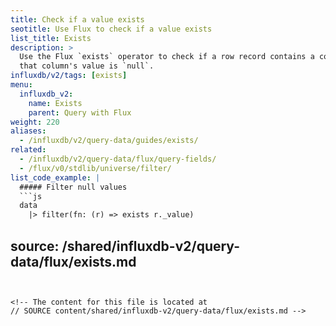 ```yaml
---
title: Check if a value exists
seotitle: Use Flux to check if a value exists
list_title: Exists
description: >
  Use the Flux `exists` operator to check if a row record contains a column or if
  that column's value is `null`.
influxdb/v2/tags: [exists]
menu:
  influxdb_v2:
    name: Exists
    parent: Query with Flux
weight: 220
aliases:
  - /influxdb/v2/query-data/guides/exists/
related:
  - /influxdb/v2/query-data/flux/query-fields/
  - /flux/v0/stdlib/universe/filter/
list_code_example: |
  ##### Filter null values
  ```js
  data
    |> filter(fn: (r) => exists r._value)
  ```
source: /shared/influxdb-v2/query-data/flux/exists.md
---
```


<!-- The content for this file is located at
// SOURCE content/shared/influxdb-v2/query-data/flux/exists.md -->
